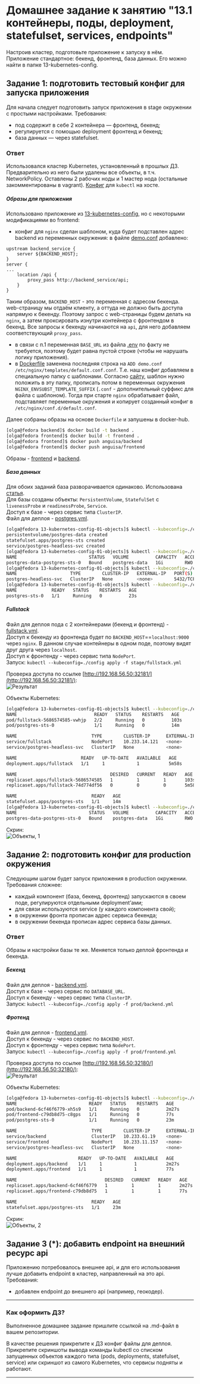 # Домашнее задание к занятию "13.1 контейнеры, поды, deployment, statefulset, services, endpoints"
Настроив кластер, подготовьте приложение к запуску в нём. Приложение стандартное: бекенд, фронтенд, база данных. Его можно найти в папке 13-kubernetes-config.

## Задание 1: подготовить тестовый конфиг для запуска приложения
Для начала следует подготовить запуск приложения в stage окружении с простыми настройками. Требования:
* под содержит в себе 2 контейнера — фронтенд, бекенд;
* регулируется с помощью deployment фронтенд и бекенд;
* база данных — через statefulset.

### Ответ

Использовался кластер Kubernetes, установленный в прошлых ДЗ. Предварительно из него были удалены все объекты, в т.ч. NetworkPolicy. 
Оставлены 2 рабочих ноды и 1 мастер нода (остальные закомментированы в vagrant). [Конфиг](config) для `kubectl` на хосте.

##### Образы для приложения

Использовано приложение из [13-kubernetes-config](../13-kubernetes-config), но с некоторыми модификациями во frontend:
- конфиг для `nginx` сделан шаблоном, куда будет подставлен адрес backend из переменных окружения: 
в файле [demo.conf](../13-kubernetes-config/frontend/demo.conf) добавлено:  
```text
upstream backend_service {
    server ${BACKEND_HOST};
}
server {
...
    location /api {
        proxy_pass http://backend_service/api;
    }
}
```
Таким образом, `BACKEND_HOST` - это переменная с адресом бекенда.  
web-страницу мы отдаём клиенту, а оттуда не должно быть доступа напрямую к бекенду. Поэтому запрос с web-страницы будем делать 
на `nginx`, а затем проксировать изнутри контейнера с фронтендом в бекенд. Все запросы к бекенду начинаются на `api`, для него 
добавляем соответствующий `proxy_pass`.
- в связи с п.1 переменная `BASE_URL` из файла [.env](../13-kubernetes-config/frontend/.env) по факту не требуется,
поэтому будет равна пустой строке (чтобы не нарушать логику приложения).
- в [Dockerfile](../13-kubernetes-config/frontend/Dockerfile) заменена последняя строка на `ADD demo.conf /etc/nginx/templates/default.conf.conf`. 
Т.е. наш конфиг добавляем в специальную папку с шаблонами. 
Согласно [сайту](https://stackoverflow.com/questions/56649582/substitute-environment-variables-in-nginx-config-from-docker-compose/62844707#62844707), 
шаблон нужно положить в эту папку, прописать потом в переменных окружения `NGINX_ENVSUBST_TEMPLATE_SUFFIX` (`.conf` - дополнительный суффикс для файла с шаблоном). 
Тогда при старте `nginx` обрабатывает файл, подставляет переменные окружения и копирует созданный конфиг в `/etc/nginx/conf.d/default.conf`.

Далее собраны образы на основе `Dockerfile` и запушены в docker-hub.
```bash
[olga@fedora backend]$ docker build -t backend .
[olga@fedora frontend]$ docker build -t frontend .
[olga@fedora frontend]$ docker push anguisa/backend
[olga@fedora frontend]$ docker push anguisa/frontend
```
Образы - [frontend](https://hub.docker.com/repository/docker/anguisa/frontend) и [backend](https://hub.docker.com/repository/docker/anguisa/backend).  

##### База данных

Для обоих заданий база разворачивается одинаково. Использована [статья](https://devopscube.com/deploy-postgresql-statefulset/).  
Для базы созданы объекты: `PersistentVolume`, `StatefulSet` с `livenessProbe` и `readinessProbe`, `Service`.  
Доступ к базе - через сервис типа `ClusterIP`.  
Файл для деплоя - [postgres.yml](postgres.yml).  

```bash
[olga@fedora 13-kubernetes-config-01-objects]$ kubectl --kubeconfig=./config apply -f postgres.yml
persistentvolume/postgres-data created
statefulset.apps/postgres-sts created
service/postgres-headless-svc created
[olga@fedora 13-kubernetes-config-01-objects]$ kubectl --kubeconfig=./config get pvc
NAME                           STATUS   VOLUME          CAPACITY   ACCESS MODES   STORAGECLASS   AGE
postgres-data-postgres-sts-0   Bound    postgres-data   1Gi        RWO                           5s
[olga@fedora 13-kubernetes-config-01-objects]$ kubectl --kubeconfig=./config get svc
NAME                    TYPE        CLUSTER-IP   EXTERNAL-IP   PORT(S)    AGE
postgres-headless-svc   ClusterIP   None         <none>        5432/TCP   17s
[olga@fedora 13-kubernetes-config-01-objects]$ kubectl --kubeconfig=./config get po
NAME             READY   STATUS    RESTARTS   AGE
postgres-sts-0   1/1     Running   0          23s
```

##### Fullstack

Файл для деплоя пода с 2 контейнерами (бекенд и фронтенд) - [fullstack.yml](stage/fullstack.yml).  
Доступ к бекенду из фронтенда будет по `BACKEND_HOST`==`localhost:9000` через `nginx`. В данном случае контейнеры в одном поде, 
поэтому видят друг друга через `localhost`.  
Доступ к фронтенду - через сервис типа `NodePort`.  
Запуск: `kubectl --kubeconfig=./config apply -f stage/fullstack.yml`  

Проверка доступа по ссылке [http://192.168.56.50:32181/](http://192.168.56.50:32181/):  
![Результат](img/1.png)

Объекты Kubernetes:  
```bash
[olga@fedora 13-kubernetes-config-01-objects]$ kubectl --kubeconfig=./config get all 
NAME                             READY   STATUS    RESTARTS   AGE
pod/fullstack-5686574585-vwhjp   2/2     Running   0          103s
pod/postgres-sts-0               1/1     Running   0          14m

NAME                            TYPE        CLUSTER-IP      EXTERNAL-IP   PORT(S)        AGE
service/fullstack               NodePort    10.233.14.121   <none>        80:32181/TCP   5m58s
service/postgres-headless-svc   ClusterIP   None            <none>        5432/TCP       14m

NAME                        READY   UP-TO-DATE   AVAILABLE   AGE
deployment.apps/fullstack   1/1     1            1           5m58s

NAME                                   DESIRED   CURRENT   READY   AGE
replicaset.apps/fullstack-5686574585   1         1         1       103s
replicaset.apps/fullstack-74d774df56   0         0         0       5m58s

NAME                            READY   AGE
statefulset.apps/postgres-sts   1/1     14m
[olga@fedora 13-kubernetes-config-01-objects]$ kubectl --kubeconfig=./config get pvc
NAME                           STATUS   VOLUME          CAPACITY   ACCESS MODES   STORAGECLASS   AGE
postgres-data-postgres-sts-0   Bound    postgres-data   1Gi        RWO                           14m
```

Скрин:  
![Объекты, 1](img/2.png)

## Задание 2: подготовить конфиг для production окружения
Следующим шагом будет запуск приложения в production окружении. Требования сложнее:
* каждый компонент (база, бекенд, фронтенд) запускаются в своем поде, регулируются отдельными deployment’ами;
* для связи используются service (у каждого компонента свой);
* в окружении фронта прописан адрес сервиса бекенда;
* в окружении бекенда прописан адрес сервиса базы данных.

### Ответ

Образы и настройки базы те же. Меняется только деплой фронтенда и бекенда.

##### Бекенд
Файл для деплоя - [backend.yml](prod/backend.yml).  
Доступ к базе - через сервис по `DATABASE_URL`.  
Доступ к бекенду - через сервис типа `ClusterIP`.  
Запуск: `kubectl --kubeconfig=./config apply -f prod/backend.yml`

##### Фротенд
Файл для деплоя - [frontend.yml](prod/frontend.yml).  
Доступ к бекенду - через сервис по `BACKEND_HOST`.  
Доступ к фронтенду - через сервис типа `NodePort`.  
Запуск: `kubectl --kubeconfig=./config apply -f prod/frontend.yml`  

Проверка доступа по ссылке [http://192.168.56.50:32180/](http://192.168.56.50:32180/):  
![Результат](img/3.png)  

Объекты Kubernetes:
```bash
[olga@fedora 13-kubernetes-config-01-objects]$ kubectl --kubeconfig=./config get all 
NAME                           READY   STATUS    RESTARTS   AGE
pod/backend-6cf46f6779-xh5s9   1/1     Running   0          2m27s
pod/frontend-c79db8d75-c8gps   1/1     Running   0          77s
pod/postgres-sts-0             1/1     Running   0          23m

NAME                            TYPE        CLUSTER-IP      EXTERNAL-IP   PORT(S)        AGE
service/backend                 ClusterIP   10.233.61.19    <none>        9000/TCP       2m27s
service/frontend                NodePort    10.233.11.157   <none>        80:32180/TCP   77s
service/postgres-headless-svc   ClusterIP   None            <none>        5432/TCP       23m

NAME                       READY   UP-TO-DATE   AVAILABLE   AGE
deployment.apps/backend    1/1     1            1           2m27s
deployment.apps/frontend   1/1     1            1           77s

NAME                                 DESIRED   CURRENT   READY   AGE
replicaset.apps/backend-6cf46f6779   1         1         1       2m27s
replicaset.apps/frontend-c79db8d75   1         1         1       77s

NAME                            READY   AGE
statefulset.apps/postgres-sts   1/1     23m
```

Скрин:  
![Объекты, 2](img/4.png)


## Задание 3 (*): добавить endpoint на внешний ресурс api
Приложению потребовалось внешнее api, и для его использования лучше добавить endpoint в кластер, направленный на это api. Требования:
* добавлен endpoint до внешнего api (например, геокодер).

---

### Как оформить ДЗ?

Выполненное домашнее задание пришлите ссылкой на .md-файл в вашем репозитории.

В качестве решения прикрепите к ДЗ конфиг файлы для деплоя. Прикрепите скриншоты вывода команды kubectl со списком запущенных объектов каждого типа (pods, deployments, statefulset, service) или скриншот из самого Kubernetes, что сервисы подняты и работают.

---
